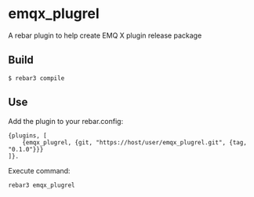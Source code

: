 # emqx_plugrel

A rebar plugin to help create EMQ X plugin release package

## Build

    $ rebar3 compile

## Use

Add the plugin to your rebar.config:

```
{plugins, [
    {emqx_plugrel, {git, "https://host/user/emqx_plugrel.git", {tag, "0.1.0"}}}
]}.
```

Execute command:

```
rebar3 emqx_plugrel
```

